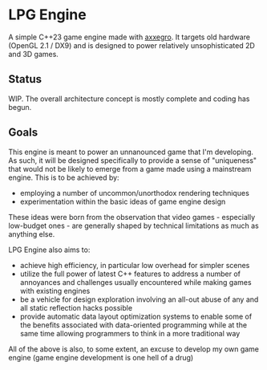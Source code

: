 # LPG Engine

A simple C++23 game engine made with [axxegro](https://github.com/311Volt/axxegro).
It targets old hardware (OpenGL 2.1 / DX9) and is designed to power relatively unsophisticated 2D and 3D games.

## Status
WIP. The overall architecture concept is mostly complete and coding has begun.

## Goals

This engine is meant to power an unnanounced game that I'm developing. As such, it will be designed specifically to provide a sense of "uniqueness" that would not be likely to emerge from a game made using a mainstream engine. This is to be achieved by:

- employing a number of uncommon/unorthodox rendering techniques
- experimentation within the basic ideas of game engine design

These ideas were born from the observation that video games - especially low-budget ones - are generally shaped by technical limitations as much as anything else.

LPG Engine also aims to:

- achieve high efficiency, in particular low overhead for simpler scenes
- utilize the full power of latest C++ features to address a number of annoyances and challenges usually encountered while making games with existing engines
- be a vehicle for design exploration involving an all-out abuse of any and all static reflection hacks possible
- provide automatic data layout optimization systems to enable some of the benefits associated with data-oriented programming while at the same time allowing programmers to think in a more traditional way

All of the above is also, to some extent, an excuse to develop my own game engine (game engine development is one hell of a drug)